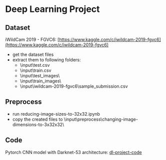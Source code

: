 # Deep Learning Project

## Dataset
iWildCam 2019 - FGVC6: [https://www.kaggle.com/c/iwildcam-2019-fgvc6](https://www.kaggle.com/c/iwildcam-2019-fgvc6)
* get the dataset files
* extract them to following folders:
  * \input\test.csv
  * \input\train.csv
  * \input\test_images\
  * \input\train_images\
  * \input\iwildcam-2019-fgvc6\sample_submission.csv
 
## Preprocess
* run reducing-image-sizes-to-32x32.ipynb
* copy the created files to \input\preprocess\changing-image-dimensions-to-3x32x32\
  
## Code
Pytorch CNN model with Darknet-53 architecture: [dl-project-code](https://letsirk.github.io/dl-project/)